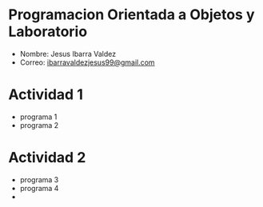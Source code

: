 # Programacion Orientada a Objetos y Laboratorio

- Nombre: Jesus Ibarra Valdez
- Correo: ibarravaldezjesus99@gmail.com

# Actividad 1
- programa 1 
- programa 2


# Actividad 2
- programa 3
- programa 4
- 